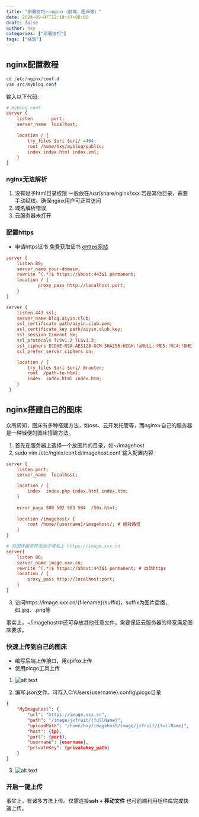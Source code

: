 ```yaml
---
title: "部署技巧——nginx（前端、图床等）"
date: 2024-09-07T12:19:47+08:00
draft: false
author: hxy
categories: ["部署技巧"]
tags: ["经验"]
---
```

## nginx配置教程
```powershell
cd /etc/nginx/conf.d
vim src/myblog.conf
```
输入以下代码:
```ini
# myblog.conf
server {
    listen       port;
    server_name  localhost;
      
    location / {
        try_files $uri $uri/ =404;
        root /home/hxy/myblog/public;
        index index.html index.xml;
    }
}
```
### nginx无法解析
1. 没有赋予html目录权限
一般放在/usr/share/nginx/xxx
若是其他目录，需要手动赋权。确保nginx用户可正常访问
2. 域名解析错误
3. 云服务器未打开

### 配置https
- 申请https证书
免费获取证书 [ohttps网站](https://www.ohttps.com/)

```ini
server {
	listen 80;
	server_name your-domain;
	rewrite ^(.*)$ https://$host:443$1 permanent;
	location / {
    		proxy_pass http://localhost:port;
	}
}
```

```ini
server {
    listen 443 ssl; 
    server_name blog.aiyin.club; 
    ssl_certificate path/aiyin.club.pem; 
    ssl_certificate_key path/aiyin.club.key; 
    ssl_session_timeout 5m;
    ssl_protocols TLSv1.2 TLSv1.3; 
    ssl_ciphers ECDHE-RSA-AES128-GCM-SHA256:HIGH:!aNULL:!MD5:!RC4:!DHE; 
    ssl_prefer_server_ciphers on;

    location / {
        try_files $uri $uri/ @router;
        root  /path-to-html;
        index  index.html index.htm;
    }
 }
```

## nginx搭建自己的图床
众所周知，图床有多种搭建方法，如oss、云开发托管等，而nginx+自己的服务器是一种轻便的图床搭建方法。

1. 首先在服务器上选择一个放图片的目录，如~/imagehost
2. sudo vim /etc/nginx/conf.d/imagehost.conf
输入配置内容
```ini
server {
    listen port;
    server_name  localhost;

    location / {
        index  index.php index.html index.htm;
    }
    
    error_page 500 502 503 504  /50x.html;
     
    location /imagehost/ {
        root /home/{username}/imagehost/; # 绝对路径
    }
}

# 将图床服务转发到子域名上 https://image.xxx.cn
server{
    listen 80;
    server_name image.xxx.cn;
    rewrite ^(.*)$ https://$host:443$1 permanent; # 自动https
    location / {
        proxy_pass http://localhost:port;
    }
}
```
3. 访问https://image.xxx.cn/{filename}{suffix}，suffix为图片后缀，如.jpg、.png等

事实上，~/imagehost中还可存放其他任意文件。需要保证云服务器的带宽满足图床要求。

### 快速上传到自己的图床
- 编写后端上传接口，用apifox上传
- 使用picgo工具上传

1. ![alt text](/image-2.png)

2. 编写.json文件。可存入C:\Users\{username}\.config\picgo目录
```json
{
	"MyImagehost": {
		"url": "https://image.xxx.cn",
		"path": "/image/jxfruit/{fullName}",
		"uploadPath": "/home/hxy/imagehost/image/jxfruit/{fullName}",
		"host": {ip},
		"port": {port},
		"username": {username},
		"privateKey": {privateKey_path}
	}
}
```
3. ![alt text](/image-3.png)
### 开启一键上传
事实上，有诸多方法上传。仅需连接**ssh + 移动文件**
也可前端利用组件库完成快速上传。

